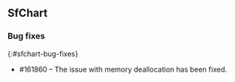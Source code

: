 ## SfChart

### Bug fixes
{:#sfchart-bug-fixes}

* \#161860 – The issue with memory deallocation has been fixed.